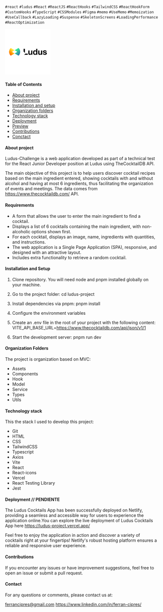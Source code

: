 `#react` `#ludus` `#React` `#ReactJS` `#ReactHooks` `#TailwindCSS` `#ReactHookForm` `#CustomHooks` `#TypeScript` `#CSSModules` `#Figma` `#memo` `#UseMemo` `#Memoization` `#UseCallback` `#LazyLoading` `#Suspense` `#SkeletonScreens` `#LoadingPerformance` `#ReactOptimization`

<div>
    <img src="/src/assets/img/logo_black.webp" alt="ludus-project" width="150">
</div>

#### Table of Contents

- [About project](#-about-project)
- [Requirements](#-requirements)
- [Installation and setup](#️-installation-and-setup)
- [Organization folders](#-organization-folders)
- [Technology stack](#-technology-stack)
- [Deployment](#-deployment)
- [Preview](#-preview)
- [Contributions](#-contributions)
- [Conctact](#-contact)

#### About project

Ludus-Challenge is a web application developed as part of a technical test for the React Junior Developer position at Ludus using TheCocktailDB API.

The main objective of this project is to help users discover cocktail recipes based on the main ingredient entered, showing cocktails with and without alcohol and having at most 6 ingredients, thus facilitating the organization of events and meetings. The data comes from https://www.thecocktaildb.com/ API.

#### Requirements

- A form that allows the user to enter the main ingredient to find a cocktail.
- Displays a list of 6 cocktails containing the main ingredient, with non-alcoholic options shown first.
- For each cocktail, displays an image, name, ingredients with quantities, and instructions.
- The web application is a Single Page Application (SPA), responsive, and designed with an attractive layout.
- Includes extra functionality to retrieve a random cocktail.

#### Installation and Setup

1. Clone repository. You will need node and pnpm installed globally on your machine.

2. Go to the project folder:
   cd ludus-project

3. Install dependencies via pnpm:
   pnpm install

4. Configure the environment variables

5. Create an .env file in the root of your project with the following content:
   VITE_API_BASE_URL=https://www.thecocktaildb.com/api/json/v1/1

6. Start the development server:
   pnpm run dev

#### Organization Folders

The project is organization based on MVC:

- Assets
- Components
- Hook
- Model
- Service
- Types
- Utils

#### Technology stack

This the stack I used to develop this project:

- Git
- HTML
- CSS
- TailwindCSS
- Typescript
- Axios
- Vite
- React
- React-icons
- Vercel
- React Testing Library
- Jest

#### Deployment // PENDIENTE

The Ludus Cocktails App has been successfully deployed on Netlify, providing a seamless and accessible way for users to experience the application online.You can explore the live deployment of Ludus Cocktails App here https://ludus-project.vercel.app/

Feel free to enjoy the application in action and discover a variety of cocktails right at your fingertips! Netlify's robust hosting platform ensures a reliable and responsive user experience.

#### Contributions

If you encounter any issues or have improvement suggestions, feel free to open an issue or submit a pull request.

#### Contact

For any questions or comments, please contact us at:

ferrancipres@gmail.com
https://www.linkedin.com/in/ferran-cipres/
